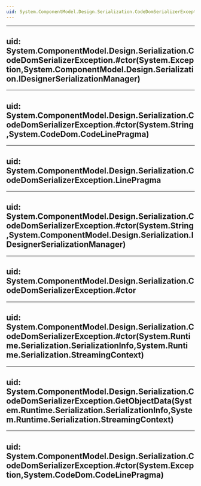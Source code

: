 ```yaml
---
uid: System.ComponentModel.Design.Serialization.CodeDomSerializerException
---
```


---
uid: System.ComponentModel.Design.Serialization.CodeDomSerializerException.#ctor(System.Exception,System.ComponentModel.Design.Serialization.IDesignerSerializationManager)
---

---
uid: System.ComponentModel.Design.Serialization.CodeDomSerializerException.#ctor(System.String,System.CodeDom.CodeLinePragma)
---

---
uid: System.ComponentModel.Design.Serialization.CodeDomSerializerException.LinePragma
---

---
uid: System.ComponentModel.Design.Serialization.CodeDomSerializerException.#ctor(System.String,System.ComponentModel.Design.Serialization.IDesignerSerializationManager)
---

---
uid: System.ComponentModel.Design.Serialization.CodeDomSerializerException.#ctor
---

---
uid: System.ComponentModel.Design.Serialization.CodeDomSerializerException.#ctor(System.Runtime.Serialization.SerializationInfo,System.Runtime.Serialization.StreamingContext)
---

---
uid: System.ComponentModel.Design.Serialization.CodeDomSerializerException.GetObjectData(System.Runtime.Serialization.SerializationInfo,System.Runtime.Serialization.StreamingContext)
---

---
uid: System.ComponentModel.Design.Serialization.CodeDomSerializerException.#ctor(System.Exception,System.CodeDom.CodeLinePragma)
---
